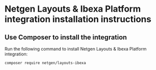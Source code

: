 # Netgen Layouts & Ibexa Platform integration installation instructions

## Use Composer to install the integration

Run the following command to install Netgen Layouts & Ibexa Platform integration:

```
composer require netgen/layouts-ibexa
```
